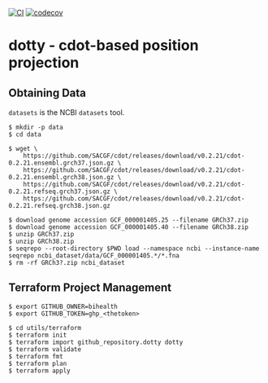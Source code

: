 [![CI](https://github.com/bihealth/dotty/actions/workflows/main.yml/badge.svg?branch=main)](https://github.com/bihealth/dotty/actions/workflows/main.yml)
[![codecov](https://codecov.io/gh/bihealth/dotty/graph/badge.svg?token=eLNzGVw30U)](https://codecov.io/gh/bihealth/dotty)

# dotty - cdot-based position projection

## Obtaining Data

`datasets` is the NCBI `datasets` tool.

```
$ mkdir -p data
$ cd data

$ wget \
    https://github.com/SACGF/cdot/releases/download/v0.2.21/cdot-0.2.21.ensembl.grch37.json.gz \
    https://github.com/SACGF/cdot/releases/download/v0.2.21/cdot-0.2.21.ensembl.grch38.json.gz \
    https://github.com/SACGF/cdot/releases/download/v0.2.21/cdot-0.2.21.refseq.grch37.json.gz \
    https://github.com/SACGF/cdot/releases/download/v0.2.21/cdot-0.2.21.refseq.grch38.json.gz

$ download genome accession GCF_000001405.25 --filename GRCh37.zip
$ download genome accession GCF_000001405.40 --filename GRCh38.zip
$ unzip GRCh37.zip
$ unzip GRCh38.zip
$ seqrepo --root-directory $PWD load --namespace ncbi --instance-name seqrepo ncbi_dataset/data/GCF_000001405.*/*.fna
$ rm -rf GRCh3?.zip ncbi_dataset
```

## Terraform Project Management

```
$ export GITHUB_OWNER=bihealth
$ export GITHUB_TOKEN=ghp_<thetoken>

$ cd utils/terraform
$ terraform init
$ terraform import github_repository.dotty dotty
$ terraform validate
$ terraform fmt
$ terraform plan
$ terraform apply
```